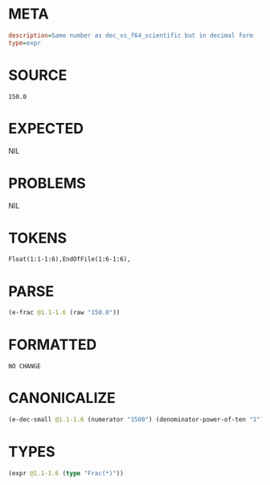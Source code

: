 # META
~~~ini
description=Same number as dec_vs_f64_scientific but in decimal form
type=expr
~~~
# SOURCE
~~~roc
150.0
~~~
# EXPECTED
NIL
# PROBLEMS
NIL
# TOKENS
~~~zig
Float(1:1-1:6),EndOfFile(1:6-1:6),
~~~
# PARSE
~~~clojure
(e-frac @1.1-1.6 (raw "150.0"))
~~~
# FORMATTED
~~~roc
NO CHANGE
~~~
# CANONICALIZE
~~~clojure
(e-dec-small @1.1-1.6 (numerator "1500") (denominator-power-of-ten "1") (value "150"))
~~~
# TYPES
~~~clojure
(expr @1.1-1.6 (type "Frac(*)"))
~~~
